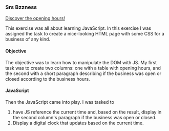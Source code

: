 ### Srs Bzzness

[Discover the opening hours!](https://lisonallie.github.io/SrsBzzness/)

This exercise was all about learning JavaScript. In this exercise I was assigned the task to create a nice-looking HTML page with some CSS for a business of any kind. 
#### Objective
The objective was to learn how to manipulate the DOM with JS. My first task was to create two columns: one with a table with opening hours, and the second with a short paragraph describing if the business was open or closed according to the business hours. 
#### JavaScript
Then the JavaScript came into play. I was tasked to 
1. have JS reference the current time and, based on the result, display in the second column's paragraph if the business was open or closed.
2. Display a digital clock that updates based on the current time.